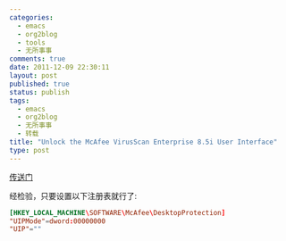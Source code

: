 ```yaml
--- 
categories: 
  - emacs
  - org2blog
  - tools
  - 无所事事
comments: true
date: 2011-12-09 22:30:11
layout: post
published: true
status: publish
tags: 
  - emacs
  - org2blog
  - 无所事事
  - 转载
title: "Unlock the McAfee VirusScan Enterprise 8.5i User Interface"
type: post
---
```

[传送门](http://it.megocollector.com/?p=1094)

经检验，只要设置以下注册表就行了:
```conf
[HKEY_LOCAL_MACHINE\SOFTWARE\McAfee\DesktopProtection]
"UIPMode"=dword:00000000
"UIP"=""
```
       
